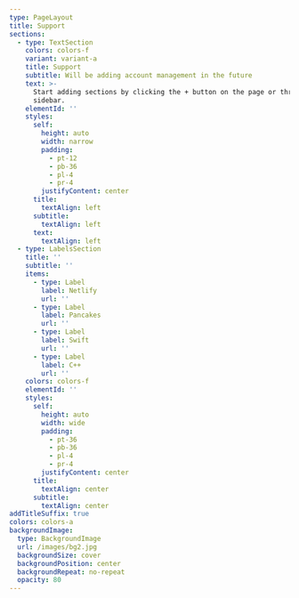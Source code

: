 ```yaml
---
type: PageLayout
title: Support
sections:
  - type: TextSection
    colors: colors-f
    variant: variant-a
    title: Support
    subtitle: Will be adding account management in the future
    text: >-
      Start adding sections by clicking the + button on the page or through the
      sidebar.
    elementId: ''
    styles:
      self:
        height: auto
        width: narrow
        padding:
          - pt-12
          - pb-36
          - pl-4
          - pr-4
        justifyContent: center
      title:
        textAlign: left
      subtitle:
        textAlign: left
      text:
        textAlign: left
  - type: LabelsSection
    title: ''
    subtitle: ''
    items:
      - type: Label
        label: Netlify
        url: ''
      - type: Label
        label: Pancakes
        url: ''
      - type: Label
        label: Swift
        url: ''
      - type: Label
        label: C++
        url: ''
    colors: colors-f
    elementId: ''
    styles:
      self:
        height: auto
        width: wide
        padding:
          - pt-36
          - pb-36
          - pl-4
          - pr-4
        justifyContent: center
      title:
        textAlign: center
      subtitle:
        textAlign: center
addTitleSuffix: true
colors: colors-a
backgroundImage:
  type: BackgroundImage
  url: /images/bg2.jpg
  backgroundSize: cover
  backgroundPosition: center
  backgroundRepeat: no-repeat
  opacity: 80
---
```

